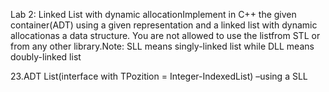 


Lab 2: Linked List with dynamic allocationImplement in C++ the given container(ADT) using a given representation and a linked list with dynamic allocationas a data  structure. You are not  allowed to use the listfrom STL or from any other library.Note: SLL means singly-linked list while DLL means doubly-linked list

23.ADT List(interface with TPozition = Integer-IndexedList) –using a SLL